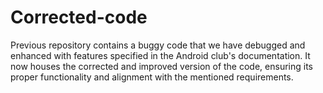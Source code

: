 # Corrected-code

Previous repository contains a buggy code that we have debugged and enhanced with features specified in the Android club's documentation. It now houses the corrected and improved version of the code, ensuring its proper functionality and alignment with the mentioned requirements.
